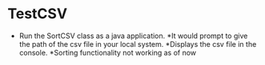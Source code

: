 # TestCSV
* Run the SortCSV class as a java application.
*It would prompt to give the path of the csv file in your local system.
*Displays the csv file in the console.
*Sorting functionality not working as of now
